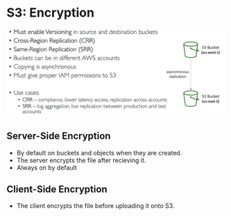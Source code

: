 # S3: Encryption

![](../Images/a.png)

## Server-Side Encryption

- By default on buckets and objects when they are created.
- The server encrypts the file after recieving it.
- Always on by default

## Client-Side Encryption

- The client encrypts the file before uploading it onto S3.

